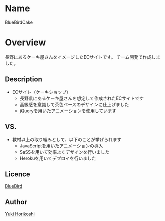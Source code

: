 # Name
BlueBirdCake

# Overview
長野にあるケーキ屋さんをイメージしたECサイトです。
チーム開発で作成しました。

## Description
- ECサイト（ケーキショップ）
  - 長野県にあるケーキ屋さんを想定して作成されたECサイトです
  - 高級感を意識して茶色ベースのデザインに仕上げました
  - jQueryを用いたアニメーションを使用しています
  
## VS. 
- 教材以上の取り組みとして、以下のことが挙げられます
  - JavaScriptを用いたアニメーションの導入
  - SaSSを用いて効率よくデザインを行いました
  - Herokuを用いてデプロイを行いました

## Licence

[BlueBird](https://github.com/BlueBird1995)

## Author

[Yuki Horikoshi](https://github.com/yuki-snow1823)
